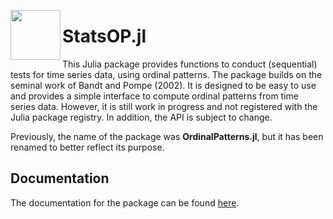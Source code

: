 <a ><img src='docs/op_logo.svg' align="left" height="80" /></a>

#  StatsOP.jl 


This Julia package provides functions to conduct (sequential) tests for time series data, using ordinal patterns. The package builds on the seminal work of Bandt and Pompe (2002). It is designed to be easy to use and provides a simple interface to compute ordinal patterns from time series data. However, it is still work in progress and not registered with the Julia package registry. In addition, the API is subject to change. 

Previously, the name of the package was **OrdinalPatterns.jl**, but it has been renamed to better reflect its purpose.  

## Documentation
The documentation for the package can be found [here](https://adaemmerp.github.io/OrdinalPatterns.jl).
